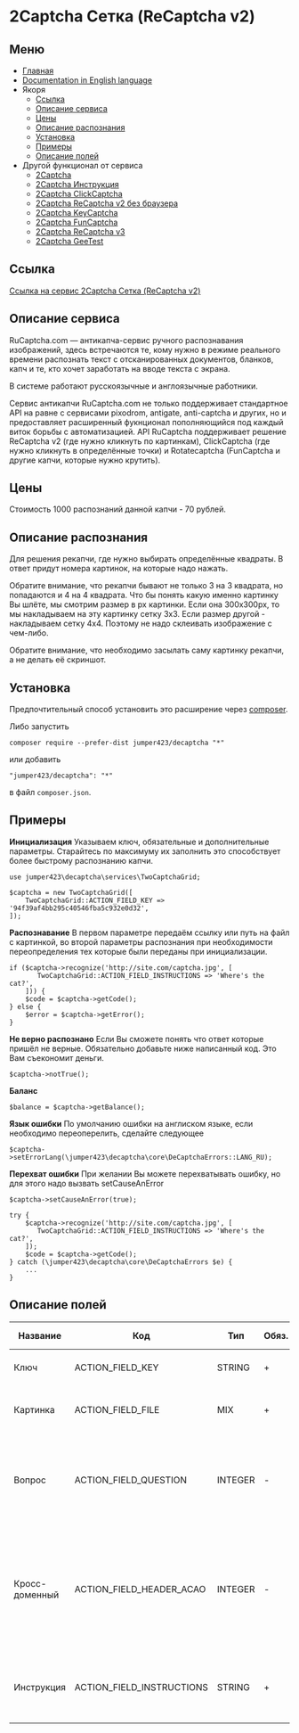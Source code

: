 2Captcha Сетка (ReCaptcha v2)
==============
Меню
--------------
+ [Главная](../docs/README-ru.md)
+ [Documentation in English language](../docs/TwoCaptchaGrid-en.md)
+ Якоря
  + [Ссылка](#Ссылка)
  + [Описание сервиса](#Описание-сервиса)
  + [Цены](#Цены)
  + [Описание распознания](#Описание-распознания)
  + [Установка](#Установка)
  + [Примеры](#Примеры)
  + [Описание полей](#Описание-полей)
+ Другой функционал от сервиса
  + [2Captcha](../docs/TwoCaptcha-ru.md)
  + [2Captcha Инструкция](../docs/TwoCaptchaInstruction-ru.md)
  + [2Captcha ClickCaptcha](../docs/TwoCaptchaClick-ru.md)
  + [2Captcha ReCaptcha v2 без браузера](../docs/TwoCaptchaReCaptcha-ru.md)
  + [2Captcha KeyCaptcha](../docs/TwoCaptchaKeyCaptcha-ru.md)
  + [2Captcha FunCaptcha](../docs/TwoCaptchaFunCaptcha-ru.md)
  + [2Captcha ReCaptcha v3](../docs/TwoCaptchaReCaptchaV3-ru.md)
  + [2Captcha GeeTest](../docs/TwoCaptchaGeeTest-ru.md)


Ссылка
--------------
[Ссылка на сервис 2Captcha Сетка (ReCaptcha v2)](http://infoblog1.ru/goto/2captcha)

Описание сервиса
--------------
RuCaptcha.com — антикапча-сервис ручного распознавания изображений, здесь встречаются те, кому нужно в режиме реального времени распознать текст с отсканированных документов, бланков, капч и те, кто хочет заработать на вводе текста с экрана. 

В системе работают русскоязычные и англоязычные работники.

Cервис антикапчи RuCaptcha.com не только поддерживает стандартное API на равне с сервисами pixodrom, antigate, anti-captcha и других, но и предоставляет расширенный фукнционал пополняющийся под каждый виток борьбы с автоматизацией. API RuCaptcha поддерживает решение ReCaptcha v2 (где нужно кликнуть по картинкам), ClickCaptcha (где нужно кликнуть в определённые точки) и Rotatecaptcha (FunCaptcha и другие капчи, которые нужно крутить).

Цены
--------------
Стоимость 1000 распознаний данной капчи - 70 рублей.

Описание распознания
--------------
Для решения рекапчи, где нужно выбирать определённые квадраты. В ответ придут номера картинок, на которые надо нажать.
            
Обратите внимание, что рекапчи бывают не только 3 на 3 квадрата, но попадаются и 4 на 4 квадрата. Что бы понять какую именно картинку Вы шлёте, мы смотрим размер в px картинки. Если она 300x300px, то мы накладываем на эту картинку сетку 3х3. Если размер другой - накладываем сетку 4х4. Поэтому не надо склеивать изображение с чем-либо.

Обратите внимание, что необходимо засылать саму картинку рекапчи, а не делать её скриншот.

Установка
--------------
Предпочтительный способ установить это расширение через [composer](http://getcomposer.org/download/).

Либо запустить
```
composer require --prefer-dist jumper423/decaptcha "*"
```
или добавить
```
"jumper423/decaptcha": "*"
```
в файл `composer.json`.


Примеры
--------------
__Инициализация__
Указываем ключ, обязательные и дополнительные параметры. Старайтесь по максимуму их заполнить это способствует более быстрому распознанию капчи.
```
use jumper423\decaptcha\services\TwoCaptchaGrid;

$captcha = new TwoCaptchaGrid([
    TwoCaptchaGrid::ACTION_FIELD_KEY => '94f39af4bb295c40546fba5c932e0d32',
]);
```
__Распознавание__
В первом параметре передаём ссылку или путь на файл с картинкой, во второй параметры распознания при необходимости переопределения тех которые были переданы при инициализации.
```
if ($captcha->recognize('http://site.com/captcha.jpg', [
       TwoCaptchaGrid::ACTION_FIELD_INSTRUCTIONS => 'Where's the cat?',
    ])) {
    $code = $captcha->getCode();
} else {
    $error = $captcha->getError();
}
```
__Не верно распознано__
Если Вы сможете понять что ответ которые пришёл не верные. Обязательно добавьте ниже написанный код. Это Вам съекономит деньги.
```
$captcha->notTrue();
```
__Баланс__
```
$balance = $captcha->getBalance();
```
__Язык ошибки__
По умолчанию ошибки на англиском языке, если необходимо переоперелить, сделайте следующее
```
$captcha->setErrorLang(\jumper423\decaptcha\core\DeCaptchaErrors::LANG_RU);
```
__Перехват ошибки__
При желании Вы можете перехватывать ошибку, но для этого надо вызвать setCauseAnError
```
$captcha->setCauseAnError(true);

try {
    $captcha->recognize('http://site.com/captcha.jpg', [
       TwoCaptchaGrid::ACTION_FIELD_INSTRUCTIONS => 'Where's the cat?',
    ]);
    $code = $captcha->getCode();
} catch (\jumper423\decaptcha\core\DeCaptchaErrors $e) {
    ...
}
```


Описание полей
--------------
 Название | Код | Тип | Обяз. | По ум. | Возможные значения | Описание 
 --- | --- | --- | --- | --- | --- | --- 
 Ключ | ACTION_FIELD_KEY | STRING | + |  |  | Ключ от учетной записи |
 Картинка | ACTION_FIELD_FILE | MIX | + |  |  | Путь на файл с картинкой или ссылка на него |
 Вопрос | ACTION_FIELD_QUESTION | INTEGER | - | 0 | 0 - параметр не задействован; 1 - работник должен написать ответ | На изображении задан вопрос, работник должен написать ответ |
 Кросс-доменный | ACTION_FIELD_HEADER_ACAO | INTEGER | - | 0 | 0 - значение по умолчанию; 1 - in.php передаст Access-Control-Allow-Origin: * параметр в заголовке ответа | Необходимо для кросс-доменных AJAX запросов в браузерных приложениях. |
 Инструкция | ACTION_FIELD_INSTRUCTIONS | STRING | + |  |  | Текстовая капча или инструкция для прохождения капчи. |

